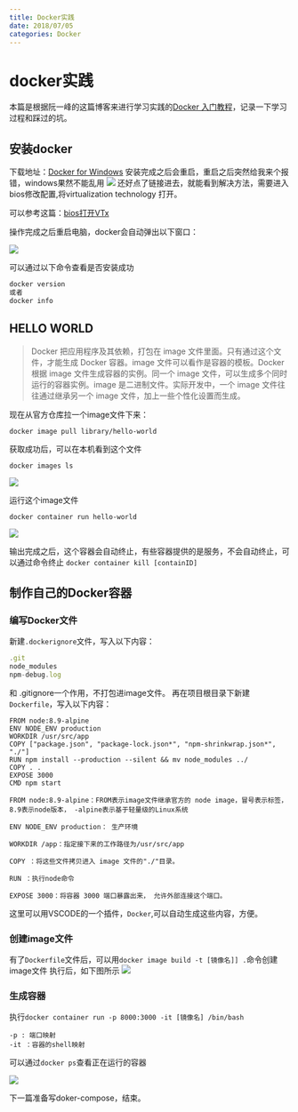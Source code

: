 ```yaml
---
title: Docker实践
date: 2018/07/05
categories: Docker
---
```

# docker实践
本篇是根据阮一峰的这篇博客来进行学习实践的[Docker 入门教程](http://www.ruanyifeng.com/blog/2018/02/docker-tutorial.html)，记录一下学习过程和踩过的坑。
## 安装docker
下载地址：[Docker for Windows](https://docs.docker.com/docker-for-windows/install/)
安装完成之后会重启，重启之后突然给我来个报错，windows果然不能乱用
![](http://owicv5j2l.bkt.clouddn.com/error.png)
还好点了链接进去，就能看到解决方法，需要进入bios修改配置,将virtualization technology 打开。

可以参考这篇：[bios打开VTx](https://zhidao.baidu.com/question/240877150936295084.html)

操作完成之后重启电脑，docker会自动弹出以下窗口：

![](http://owicv5j2l.bkt.clouddn.com/done.png)

可以通过以下命令查看是否安装成功
```javascript
docker version
或者
docker info
```

## HELLO WORLD
> Docker 把应用程序及其依赖，打包在 image 文件里面。只有通过这个文件，才能生成 Docker 容器。image 文件可以看作是容器的模板。Docker 根据 image 文件生成容器的实例。同一个 image 文件，可以生成多个同时运行的容器实例。image 是二进制文件。实际开发中，一个 image 文件往往通过继承另一个 image 文件，加上一些个性化设置而生成。

现在从官方仓库拉一个image文件下来：

`docker image pull library/hello-world`

获取成功后，可以在本机看到这个文件

`docker images ls`

![](http://owicv5j2l.bkt.clouddn.com/docker-hw.png)

运行这个image文件

`docker container run hello-world`

![](http://owicv5j2l.bkt.clouddn.com/docker-hello.png)

输出完成之后，这个容器会自动终止，有些容器提供的是服务，不会自动终止，可以通过命令终止 `docker container kill [containID]`


## 制作自己的Docker容器

### 编写Docker文件
新建`.dockerignore`文件，写入以下内容：
```javascript
.git
node_modules
npm-debug.log
```
和 .gitignore一个作用，不打包进image文件。
再在项目根目录下新建`Dockerfile`，写入以下内容：
```docker
FROM node:8.9-alpine
ENV NODE_ENV production
WORKDIR /usr/src/app
COPY ["package.json", "package-lock.json*", "npm-shrinkwrap.json*", "./"]
RUN npm install --production --silent && mv node_modules ../
COPY . .
EXPOSE 3000
CMD npm start
```
```
FROM node:8.9-alpine：FROM表示image文件继承官方的 node image，冒号表示标签，8.9表示node版本， -alpine表示基于轻量级的Linux系统

ENV NODE_ENV production： 生产环境

WORKDIR /app：指定接下来的工作路径为/usr/src/app

COPY ：将这些文件拷贝进入 image 文件的"./"目录。

RUN ：执行node命令

EXPOSE 3000：将容器 3000 端口暴露出来， 允许外部连接这个端口。
```

这里可以用VSCODE的一个插件，`Docker`,可以自动生成这些内容，方便。

### 创建image文件
有了`Dockerfile`文件后，可以用`docker image build -t [镜像名]] .`命令创建image文件
执行后，如下图所示
![](http://owicv5j2l.bkt.clouddn.com/docker-bd.png)

### 生成容器
执行`docker container run -p 8000:3000 -it [镜像名] /bin/bash`

```
-p : 端口映射
-it ：容器的shell映射
```

可以通过`docker ps`查看正在运行的容器

![](http://owicv5j2l.bkt.clouddn.com/docker-ps.png)


下一篇准备写doker-compose，结束。